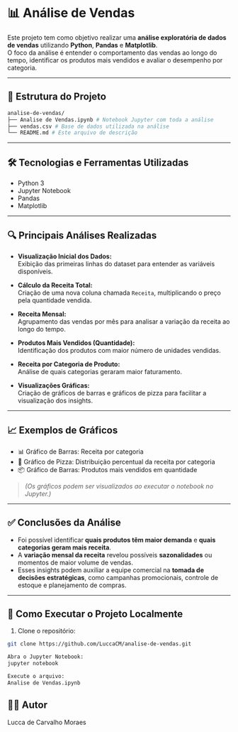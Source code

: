 # 📊 Análise de Vendas

Este projeto tem como objetivo realizar uma **análise exploratória de dados de vendas** utilizando **Python**, **Pandas** e **Matplotlib**.  
O foco da análise é entender o comportamento das vendas ao longo do tempo, identificar os produtos mais vendidos e avaliar o desempenho por categoria.

---

## 📂 Estrutura do Projeto
```bash
analise-de-vendas/
├── Analise de Vendas.ipynb # Notebook Jupyter com toda a análise
├── vendas.csv # Base de dados utilizada na análise
└── README.md # Este arquivo de descrição
````


---

## 🛠️ Tecnologias e Ferramentas Utilizadas

- Python 3
- Jupyter Notebook
- Pandas
- Matplotlib

---

## 🔍 Principais Análises Realizadas

- **Visualização Inicial dos Dados:**  
  Exibição das primeiras linhas do dataset para entender as variáveis disponíveis.

- **Cálculo da Receita Total:**  
  Criação de uma nova coluna chamada `Receita`, multiplicando o preço pela quantidade vendida.

- **Receita Mensal:**  
  Agrupamento das vendas por mês para analisar a variação da receita ao longo do tempo.

- **Produtos Mais Vendidos (Quantidade):**  
  Identificação dos produtos com maior número de unidades vendidas.

- **Receita por Categoria de Produto:**  
  Análise de quais categorias geraram maior faturamento.

- **Visualizações Gráficas:**  
  Criação de gráficos de barras e gráficos de pizza para facilitar a visualização dos insights.

---

## 📈 Exemplos de Gráficos

- 📊 Gráfico de Barras: Receita por categoria
- 🥧 Gráfico de Pizza: Distribuição percentual da receita por categoria
- 📦 Gráfico de Barras: Produtos mais vendidos em quantidade

> *(Os gráficos podem ser visualizados ao executar o notebook no Jupyter.)*

---

## ✅ Conclusões da Análise

- Foi possível identificar **quais produtos têm maior demanda** e **quais categorias geram mais receita**.
- A **variação mensal da receita** revelou possíveis **sazonalidades** ou momentos de maior volume de vendas.
- Esses insights podem auxiliar a equipe comercial na **tomada de decisões estratégicas**, como campanhas promocionais, controle de estoque e planejamento de compras.

---

## 🚀 Como Executar o Projeto Localmente

1. Clone o repositório:

```bash
git clone https://github.com/LuccaCM/analise-de-vendas.git

Abra o Jupyter Notebook:
jupyter notebook

Execute o arquivo:
Analise de Vendas.ipynb

````
## 👨‍💻 Autor
Lucca de Carvalho Moraes
